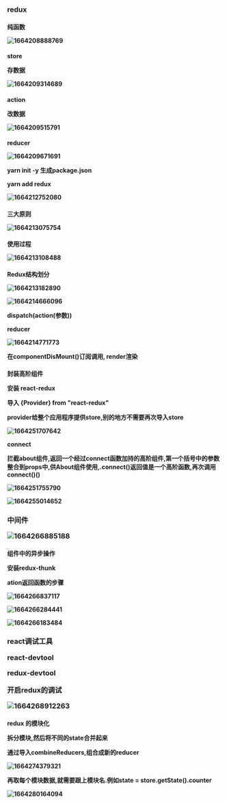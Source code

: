 <h3>redux

<h4>纯函数

![1664208888769](C:\Users\dyqiang\AppData\Roaming\Typora\typora-user-images\1664208888769.png)

<h4>store

存数据

![1664209314689](C:\Users\dyqiang\AppData\Roaming\Typora\typora-user-images\1664209314689.png)

<h4>action

改数据

![1664209515791](C:\Users\dyqiang\AppData\Roaming\Typora\typora-user-images\1664209515791.png)

<h4>reducer

![1664209671691](C:\Users\dyqiang\AppData\Roaming\Typora\typora-user-images\1664209671691.png)

yarn init -y   生成package.json

yarn add redux

![1664212752080](C:\Users\dyqiang\AppData\Roaming\Typora\typora-user-images\1664212752080.png)

<h4>三大原则

![1664213075754](C:\Users\dyqiang\AppData\Roaming\Typora\typora-user-images\1664213075754.png)

<h4>使用过程

![1664213108488](C:\Users\dyqiang\AppData\Roaming\Typora\typora-user-images\1664213108488.png)

<h4>Redux结构划分

![1664213182890](C:\Users\dyqiang\AppData\Roaming\Typora\typora-user-images\1664213182890.png)

![1664214666096](C:\Users\dyqiang\AppData\Roaming\Typora\typora-user-images\1664214666096.png)

dispatch(action(参数))

reducer

![1664214771773](C:\Users\dyqiang\AppData\Roaming\Typora\typora-user-images\1664214771773.png)



在componentDisMount()订阅调用, render渲染

<h4>封装高阶组件

安装 react-redux

导入 {**Provider**} from "react-redux"

**provider给整个应用程序提供store,别的地方不需要再次导入store**

![1664251707642](C:\Users\dyqiang\AppData\Roaming\Typora\typora-user-images\1664251707642.png)

**connect**

拦截about组件,返回一个经过connect函数加持的高阶组件,第一个括号中的参数整合到props中,供About组件使用,.connect()返回值是一个高阶函数,再次调用connect()()

![1664251755790](C:\Users\dyqiang\AppData\Roaming\Typora\typora-user-images\1664251755790.png)

![1664255014652](C:\Users\dyqiang\AppData\Roaming\Typora\typora-user-images\1664255014652.png)

<h3>中间件

![1664266885188](C:\Users\dyqiang\AppData\Roaming\Typora\typora-user-images\1664266885188.png)

<h4>组件中的异步操作


安装redux-thunk

ation返回函数的步骤

![1664266837117](C:\Users\dyqiang\AppData\Roaming\Typora\typora-user-images\1664266837117.png)

![1664266284441](C:\Users\dyqiang\AppData\Roaming\Typora\typora-user-images\1664266284441.png)

![1664266183484](C:\Users\dyqiang\AppData\Roaming\Typora\typora-user-images\1664266183484.png)

<h3>react调试工具

**react-devtool**

**redux-devtool**

开启redux的调试

![1664268912263](C:\Users\dyqiang\AppData\Roaming\Typora\typora-user-images\1664268912263.png)

<h4>redux 的模块化

拆分模块,然后将不同的state合并起来

通过导入combineReducers,组合成新的reducer

![1664274379321](C:\Users\dyqiang\AppData\Roaming\Typora\typora-user-images\1664274379321.png)

再取每个模块数据,就需要跟上模块名.例如state = store.getState().counter

![1664280164094](C:\Users\dyqiang\AppData\Roaming\Typora\typora-user-images\1664280164094.png)